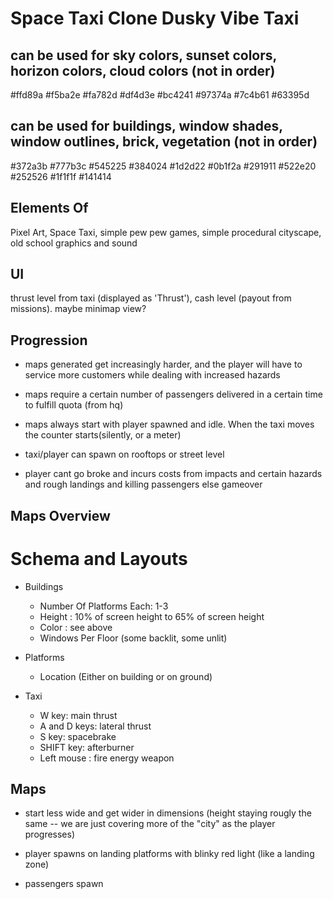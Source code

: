 # Space Taxi Clone Dusky Vibe Taxi

## can be used for sky colors, sunset colors, horizon colors, cloud colors (not in order)

#ffd89a
#f5ba2e
#fa782d
#df4d3e
#bc4241
#97374a
#7c4b61
#63395d

## can be used for buildings, window shades, window outlines, brick, vegetation (not in order)

#372a3b
#777b3c
#545225
#384024
#1d2d22
#0b1f2a
#291911
#522e20
#252526
#1f1f1f
#141414

## Elements Of

Pixel Art, Space Taxi, simple pew pew games, simple procedural cityscape, old school graphics and sound

## UI

thrust level from taxi (displayed as 'Thrust'), cash level (payout from missions). maybe minimap view?

## Progression

-   maps generated get increasingly harder, and the player will have to service more customers while dealing with increased hazards

-   maps require a certain number of passengers delivered in a certain time to fulfill quota (from hq)

-   maps always start with player spawned and idle. When the taxi moves the counter starts(silently, or a meter)

-   taxi/player can spawn on rooftops or street level

-   player cant go broke and incurs costs from impacts and certain hazards and rough landings and killing passengers else gameover

## Maps Overview

# Schema and Layouts

-   Buildings

    -   Number Of Platforms Each: 1-3
    -   Height : 10% of screen height to 65% of screen height
    -   Color : see above
    -   Windows Per Floor (some backlit, some unlit)

-   Platforms

    -   Location (Either on building or on ground)

-   Taxi
    -   W key: main thrust
    -   A and D keys: lateral thrust
    -   S key: spacebrake
    -   SHIFT key: afterburner
    -   Left mouse : fire energy weapon

## Maps

-   start less wide and get wider in dimensions (height staying rougly the same -- we are just covering more of the "city" as the player progresses)

-   player spawns on landing platforms with blinky red light (like a landing zone)

-   passengers spawn
